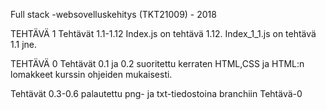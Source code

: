Full stack -websovelluskehitys (TKT21009) - 2018


TEHTÄVÄ 1
Tehtävät 1.1-1.12
Index.js on tehtävä 1.12. Index_1_1.js on tehtävä 1.1 jne.

TEHTÄVÄ 0
Tehtävät 0.1 ja 0.2 suoritettu kerraten HTML,CSS ja HTML:n lomakkeet kurssin ohjeiden mukaisesti.

Tehtävät 0.3-0.6 palautettu png- ja txt-tiedostoina branchiin Tehtävä-0


